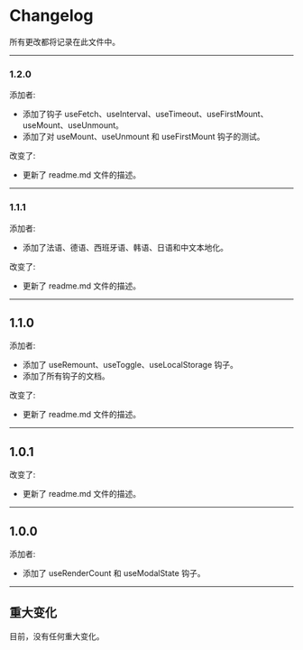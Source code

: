 # Changelog

所有更改都将记录在此文件中。

---

### 1.2.0
添加者:
- 添加了钩子 useFetch、useInterval、useTimeout、useFirstMount、useMount、useUnmount。
- 添加了对 useMount、useUnmount 和 useFirstMount 钩子的测试。

改变了:
- 更新了 readme.md 文件的描述。

---

### 1.1.1
添加者:
- 添加了法语、德语、西班牙语、韩语、日语和中文本地化。

改变了:
- 更新了 readme.md 文件的描述。

---

## 1.1.0
添加者:
- 添加了 useRemount、useToggle、useLocalStorage 钩子。
- 添加了所有钩子的文档。

改变了:
- 更新了 readme.md 文件的描述。

---

## 1.0.1
改变了:
- 更新了 readme.md 文件的描述。

---

## 1.0.0
添加者:
- 添加了 useRenderCount 和 useModalState 钩子。

---

## 重大变化

目前，没有任何重大变化。
